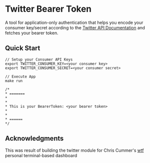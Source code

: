 # Twitter Bearer Token
A tool for application-only authentication that helps you encode your consumer key/secret according to the [Twitter API Documentation](https://developer.twitter.com/en/docs/basics/authentication/overview/application-only) and fetches your bearer token.

## Quick Start
```
// Setup your Consumer API Keys
export TWITTER_CONSUMER_KEY=<your consumer key>
export TWITTER_CONSUMER_SECRET=<your consumer secret>

// Execute App
make run

/*
* =======
*
*
* This is your BearerToken: <your bearer token>
*
*
* ======
*/

```

## Acknowledgments
This was result of building the twitter module for Chris Cummer's [wtf](https://github.com/senorprogrammer/wtf) personal terminal-based dashboard

